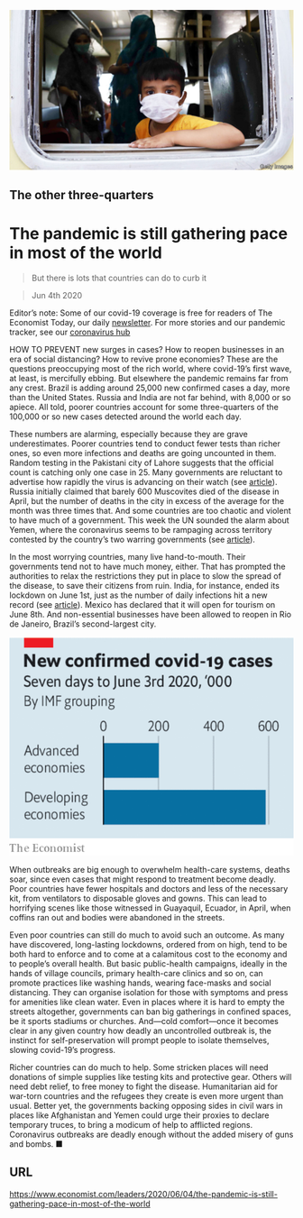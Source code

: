 ![](./images/20200606_LDP502.jpg)

## The other three-quarters

# The pandemic is still gathering pace in most of the world

> But there is lots that countries can do to curb it

> Jun 4th 2020

Editor’s note: Some of our covid-19 coverage is free for readers of The Economist Today, our daily [newsletter](https://www.economist.com/https://my.economist.com/user#newsletter). For more stories and our pandemic tracker, see our [coronavirus hub](https://www.economist.com//news/2020/03/11/the-economists-coverage-of-the-coronavirus)

HOW TO PREVENT new surges in cases? How to reopen businesses in an era of social distancing? How to revive prone economies? These are the questions preoccupying most of the rich world, where covid-19’s first wave, at least, is mercifully ebbing. But elsewhere the pandemic remains far from any crest. Brazil is adding around 25,000 new confirmed cases a day, more than the United States. Russia and India are not far behind, with 8,000 or so apiece. All told, poorer countries account for some three-quarters of the 100,000 or so new cases detected around the world each day.

These numbers are alarming, especially because they are grave underestimates. Poorer countries tend to conduct fewer tests than richer ones, so even more infections and deaths are going uncounted in them. Random testing in the Pakistani city of Lahore suggests that the official count is catching only one case in 25. Many governments are reluctant to advertise how rapidly the virus is advancing on their watch (see [article](https://www.economist.com//graphic-detail/2020/06/06/democracies-contain-epidemics-most-effectively)). Russia initially claimed that barely 600 Muscovites died of the disease in April, but the number of deaths in the city in excess of the average for the month was three times that. And some countries are too chaotic and violent to have much of a government. This week the UN sounded the alarm about Yemen, where the coronavirus seems to be rampaging across territory contested by the country’s two warring governments (see [article](https://www.economist.com//middle-east-and-africa/2020/06/04/covid-19-quietly-sweeps-across-yemen)).

In the most worrying countries, many live hand-to-mouth. Their governments tend not to have much money, either. That has prompted the authorities to relax the restrictions they put in place to slow the spread of the disease, to save their citizens from ruin. India, for instance, ended its lockdown on June 1st, just as the number of daily infections hit a new record (see [article](https://www.economist.com//asia/2020/06/06/covid-19-infections-are-rising-fast-in-bangladesh-india-and-pakistan)). Mexico has declared that it will open for tourism on June 8th. And non-essential businesses have been allowed to reopen in Rio de Janeiro, Brazil’s second-largest city.



![](./images/20200606_LDC859.png)

When outbreaks are big enough to overwhelm health-care systems, deaths soar, since even cases that might respond to treatment become deadly. Poor countries have fewer hospitals and doctors and less of the necessary kit, from ventilators to disposable gloves and gowns. This can lead to horrifying scenes like those witnessed in Guayaquil, Ecuador, in April, when coffins ran out and bodies were abandoned in the streets.

Even poor countries can still do much to avoid such an outcome. As many have discovered, long-lasting lockdowns, ordered from on high, tend to be both hard to enforce and to come at a calamitous cost to the economy and to people’s overall health. But basic public-health campaigns, ideally in the hands of village councils, primary health-care clinics and so on, can promote practices like washing hands, wearing face-masks and social distancing. They can organise isolation for those with symptoms and press for amenities like clean water. Even in places where it is hard to empty the streets altogether, governments can ban big gatherings in confined spaces, be it sports stadiums or churches. And—cold comfort—once it becomes clear in any given country how deadly an uncontrolled outbreak is, the instinct for self-preservation will prompt people to isolate themselves, slowing covid-19’s progress.

Richer countries can do much to help. Some stricken places will need donations of simple supplies like testing kits and protective gear. Others will need debt relief, to free money to fight the disease. Humanitarian aid for war-torn countries and the refugees they create is even more urgent than usual. Better yet, the governments backing opposing sides in civil wars in places like Afghanistan and Yemen could urge their proxies to declare temporary truces, to bring a modicum of help to afflicted regions. Coronavirus outbreaks are deadly enough without the added misery of guns and bombs. ■

## URL

https://www.economist.com/leaders/2020/06/04/the-pandemic-is-still-gathering-pace-in-most-of-the-world
